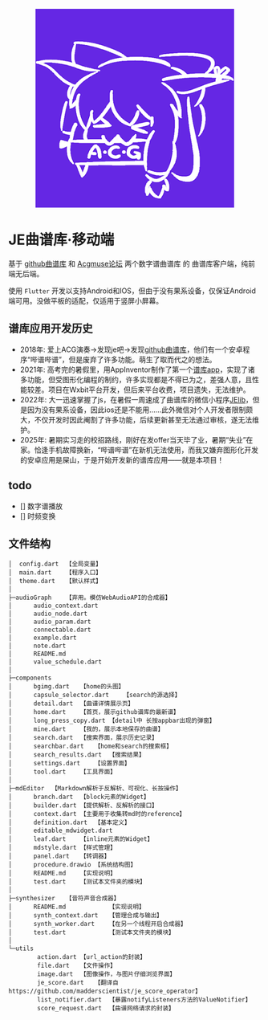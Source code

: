 <p align="center"><img src="assets/icon.png" alt="JEapp Icon" /></p>

# JE曲谱库·移动端

基于 [github曲谱库](https://github.com/zytx121/je/issues) 和 [Acgmuse论坛](https://www.acgmuse.com) 两个数字谱曲谱库 的 曲谱库客户端，纯前端无后端。

使用 `Flutter` 开发以支持Android和IOS，但由于没有果系设备，仅保证Android端可用。没做平板的适配，仅适用于竖屏小屏幕。

## 谱库应用开发历史
- 2018年: 爱上ACG演奏→发现je吧→发现[github曲谱库](https://github.com/zytx121/je/issues)，他们有一个安卓程序“哔谱哔谱”，但是废弃了许多功能。萌生了取而代之的想法。
- 2021年: 高考完的暑假里，用AppInventor制作了第一个[谱库app](https://www.bilibili.com/video/BV1bP4y1P7EC)，实现了诸多功能，但受图形化编程的制约，许多实现都是不得已为之，差强人意，且性能较差。项目在Wxbit平台开发，但后来平台收费，项目遗失，无法维护。
- 2022年: 大一迅速掌握了js，在暑假一周速成了曲谱库的微信小程序[JElib](https://github.com/madderscientist/JElib)，但是因为没有果系设备，因此ios还是不能用……此外微信对个人开发者限制颇大，不仅开发时因此阉割了许多功能，后续更新甚至无法通过审核，遂无法维护。
- 2025年: 暑期实习走的校招路线，刚好在发offer当天毕了业，暑期“失业”在家。恰逢手机故障换新，“哔谱哔谱”在新机无法使用，而我又嫌弃图形化开发的安卓应用是屎山，于是开始开发新的谱库应用——就是本项目！

## todo
- [] 数字谱播放
- [] 时频变换

## 文件结构
```
│  config.dart  【全局变量】
│  main.dart    【程序入口】
│  theme.dart   【默认样式】
│
├─audioGraph    【弃用。模仿WebAudioAPI的合成器】
│      audio_context.dart
│      audio_node.dart
│      audio_param.dart
│      connectable.dart
│      example.dart
│      note.dart
│      README.md
│      value_schedule.dart
│  
├─components
│      bgimg.dart   【home的头图】
│      capsule_selector.dart    【search的源选择】
│      detail.dart  【曲谱详情展示页】
│      home.dart    【首页，展示github谱库的最新谱】
│      long_press_copy.dart 【detail中 长按appbar出现的弹窗】
│      mine.dart    【我的，展示本地保存的曲谱】
│      search.dart  【搜索界面，展示历史记录】
│      searchbar.dart   【home和search的搜索框】
│      search_results.dart  【搜索结果】
│      settings.dart    【设置界面】
│      tool.dart    【工具界面】
│      
├─mdEditor  【Markdown解析于反解析、可视化、长按操作】
│      branch.dart  【block元素的Widget】
│      builder.dart 【提供解析、反解析的接口】
│      context.dart 【主要用于收集转md时的reference】
│      definition.dart  【基本定义】
│      editable_mdwidget.dart
│      leaf.dart    【inline元素的Widget】
│      mdstyle.dart 【样式管理】
│      panel.dart   【转调器】
│      procedure.drawio 【系统结构图】
│      README.md    【实现说明】
│      test.dart    【测试本文件夹的模块】
│      
├─synthesizer   【音符声音合成器】
│      README.md            【实现说明】
│      synth_context.dart   【管理合成与输出】
│      synth_worker.dart    【在另一个线程开启合成器】
│      test.dart            【测试本文件夹的模块】
│
└─utils
        action.dart 【url_action的封装】
        file.dart   【文件操作】
        image.dart  【图像操作，与图片仔细浏览界面】
        je_score.dart   【翻译自https://github.com/madderscientist/je_score_operator】
        list_notifier.dart  【暴露notifyListeners方法的ValueNotifier】
        score_request.dart  【曲谱网络请求的封装】
```